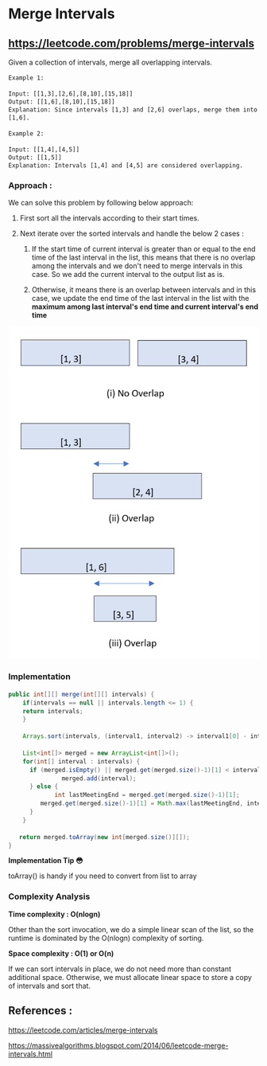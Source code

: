 # Merge Intervals
## https://leetcode.com/problems/merge-intervals
Given a collection of intervals, merge all overlapping intervals.

```
Example 1:

Input: [[1,3],[2,6],[8,10],[15,18]]
Output: [[1,6],[8,10],[15,18]]
Explanation: Since intervals [1,3] and [2,6] overlaps, merge them into [1,6].

Example 2:

Input: [[1,4],[4,5]]
Output: [[1,5]]
Explanation: Intervals [1,4] and [4,5] are considered overlapping.

```
### Approach :
We can solve this problem by following below approach:
1. First sort all the intervals according to their start times.
2. Next iterate over the sorted intervals and handle the below 2 cases :
   
   1. If the start time of current interval is greater than or equal to the end time of the last interval in the list, this means that there is no overlap among the intervals and we don't need to merge intervals in this case. So we add the current interval to the output list as is.
   
   2. Otherwise, it means there is an overlap between intervals and in this case, we update the end time of the last interval in the list with the **maximum among last interval's end time and current interval's end time**

![Merge Intervals Scenarios](merge-intervals.PNG?raw=true "Merge Intervals Scenarios")

### Implementation

```java
public int[][] merge(int[][] intervals) {
    if(intervals == null || intervals.length <= 1) {
	return intervals;
    }
		
    Arrays.sort(intervals, (interval1, interval2) -> interval1[0] - interval2[0]);
		
    List<int[]> merged = new ArrayList<int[]>();
    for(int[] interval : intervals) {
	  if (merged.isEmpty() || merged.get(merged.size()-1)[1] < interval[0]) {
	           merged.add(interval);
	  } else {
             int lastMeetingEnd = merged.get(merged.size()-1)[1];
	     merged.get(merged.size()-1)[1] = Math.max(lastMeetingEnd, interval[1]);
	  }
    }
		
   return merged.toArray(new int[merged.size()][]);
}
```


**Implementation Tip  :flushed:**

toArray() is handy if you need to convert from list to array

### Complexity Analysis

**Time complexity : O(nlogn)**

Other than the sort invocation, we do a simple linear scan of the list, so the runtime is dominated by the O(nlogn) complexity of sorting.

**Space complexity : O(1) or O(n)**

If we can sort intervals in place, we do not need more than constant additional space. Otherwise, we must allocate linear space to store a copy of intervals and sort that.

## References :
https://leetcode.com/articles/merge-intervals

https://massivealgorithms.blogspot.com/2014/06/leetcode-merge-intervals.html

